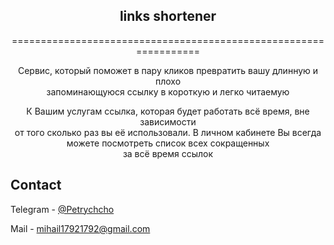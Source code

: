 
<div align="center">
<h2 align="center">links shortener</h2>




  <p align="center">

=================================================================


Сервис, который поможет в пару кликов превратить вашу длинную и плохо  
запоминающуюся ссылку в короткую и легко читаемую

  
К Вашим услугам ссылка, которая будет работать всё время, вне зависимости  
от того сколько раз вы её использовали. 
В личном кабинете Вы всегда можете посмотреть список всех сокращенных  
за всё время ссылок


  </p>
</div>


<!-- CONTACT -->
## Contact

Telegram - [@Petrychcho](https://t.me/Petrychcho)

Mail - mihail17921792@gmail.com






